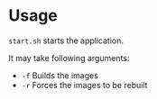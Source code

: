 # Usage

`start.sh` starts the application.

It may take following arguments:
- `-f` Builds the images
- `-r` Forces the images to be rebuilt 

 